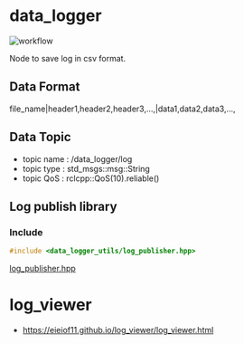 # data_logger

![workflow](https://github.com/eieioF11/data_logger/actions/workflows/release.yml/badge.svg)

Node to save log in csv format.

## Data Format

file_name|header1,header2,header3,...,|data1,data2,data3,...,

## Data Topic
- topic name : /data_logger/log
- topic type : std_msgs::msg::String
- topic QoS : rclcpp::QoS(10).reliable()

## Log publish library
### Include
```C++
#include <data_logger_utils/log_publisher.hpp>
```
[log_publisher.hpp](https://github.com/eieioF11/data_logger/blob/main/include/data_logger_utils/log_publisher.hpp)

# log_viewer
- https://eieiof11.github.io/log_viewer/log_viewer.html
